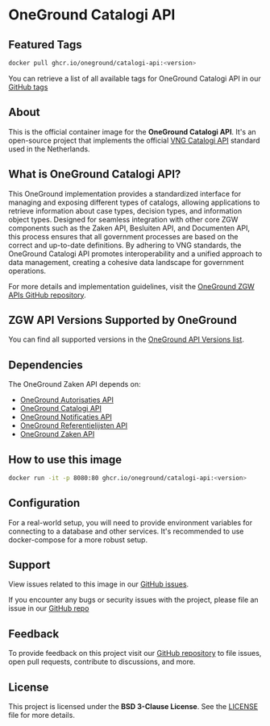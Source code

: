 # OneGround Catalogi API

## Featured Tags

 ```bash
 docker pull ghcr.io/oneground/catalogi-api:<version>
 ```

You can retrieve a list of all available tags for OneGround Catalogi API in our [GitHub tags](https://github.com/OneGround/ZGW-APIs/tags)

## About

This is the official container image for the **OneGround Catalogi API**. It's an open-source project that implements the official [VNG Catalogi API](https://vng-realisatie.github.io/gemma-zaken/standaard/catalogi) standard used in the Netherlands.

## What is OneGround Catalogi API?

This OneGround implementation provides a standardized interface for managing and exposing different types of catalogs, allowing applications to retrieve information about case types, decision types, and information object types. Designed for seamless integration with other core ZGW components such as the Zaken API, Besluiten API, and Documenten API, this process ensures that all government processes are based on the correct and up-to-date definitions. By adhering to VNG standards, the OneGround Catalogi API promotes interoperability and a unified approach to data management, creating a cohesive data landscape for government operations.

For more details and implementation guidelines, visit the [OneGround ZGW APIs GitHub repository](https://github.com/OneGround/ZGW-APIs).

## ZGW API Versions Supported by OneGround

You can find all supported versions in the [OneGround API Versions list](https://dev.oneground.nl/docs/api-versions).

## Dependencies

The OneGround Zaken API depends on:

- [OneGround Autorisaties API](https://github.com/OneGround/ZGW-APIs/pkgs/container/autorisaties-api)
- [OneGround Catalogi API](https://github.com/OneGround/ZGW-APIs/pkgs/container/catalogi-api)
- [OneGround Notificaties API](https://github.com/OneGround/ZGW-APIs/pkgs/container/notificaties-api)
- [OneGround Referentielijsten API](https://github.com/OneGround/ZGW-APIs/pkgs/container/referentielijsten-api)
- [OneGround Zaken API](https://github.com/OneGround/ZGW-APIs/pkgs/container/zaken-api)

## How to use this image

```bash
docker run -it -p 8080:80 ghcr.io/oneground/catalogi-api:<version>
```

## Configuration

For a real-world setup, you will need to provide environment variables for connecting to a database and other services. It's recommended to use docker-compose for a more robust setup.

## Support

View issues related to this image in our [GitHub issues](https://github.com/OneGround/ZGW-APIs/issues).

If you encounter any bugs or security issues with the project, please file an issue in our [GitHub repo](https://github.com/OneGround/ZGW-APIs/issues/new/choose)

## Feedback

To provide feedback on this project visit our [GitHub repository](https://github.com/OneGround/ZGW-APIs) to file issues, open pull requests, contribute to discussions, and more.

## License

This project is licensed under the **BSD 3-Clause License**. See the [LICENSE](https://github.com/OneGround/ZGW-APIs/blob/main/LICENSE) file for more details.
